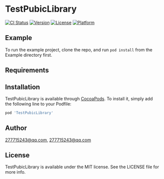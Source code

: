 # TestPubicLibrary

[![CI Status](https://img.shields.io/travis/277715243@qq.com/TestPubicLibrary.svg?style=flat)](https://travis-ci.org/277715243@qq.com/TestPubicLibrary)
[![Version](https://img.shields.io/cocoapods/v/TestPubicLibrary.svg?style=flat)](https://cocoapods.org/pods/TestPubicLibrary)
[![License](https://img.shields.io/cocoapods/l/TestPubicLibrary.svg?style=flat)](https://cocoapods.org/pods/TestPubicLibrary)
[![Platform](https://img.shields.io/cocoapods/p/TestPubicLibrary.svg?style=flat)](https://cocoapods.org/pods/TestPubicLibrary)

## Example

To run the example project, clone the repo, and run `pod install` from the Example directory first.

## Requirements

## Installation

TestPubicLibrary is available through [CocoaPods](https://cocoapods.org). To install
it, simply add the following line to your Podfile:

```ruby
pod 'TestPubicLibrary'
```

## Author

277715243@qq.com, 277715243@qq.com

## License

TestPubicLibrary is available under the MIT license. See the LICENSE file for more info.
